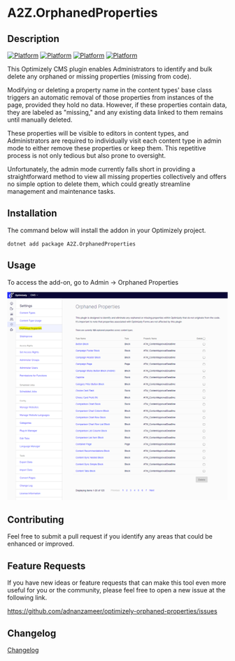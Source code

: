 # A2Z.OrphanedProperties

## Description
[![Platform](https://img.shields.io/badge/Platform-.NET%205-green.svg?style=flat)](https://docs.microsoft.com/en-us/dotnet/)
[![Platform](https://img.shields.io/badge/Platform-.NET%206-blue.svg?style=flat)](https://docs.microsoft.com/en-us/dotnet/)
[![Platform](https://img.shields.io/badge/Optimizely-%2012-blue.svg?style=flat)](http://world.episerver.com/cms/)
[![Platform](https://img.shields.io/badge/EPiServer-%2012-orange.svg?style=flat)](http://world.episerver.com/cms/)

This Optimizely CMS plugin enables Administrators to identify and bulk delete any orphaned or missing properties (missing from code).

Modifying or deleting a property name in the content types' base class triggers an automatic removal of those properties from instances of the page, provided they hold no data. However, if these properties contain data, they are labeled as "missing," and any existing data linked to them remains until manually deleted.

These properties will be visible to editors in content types, and Administrators are required to individually visit each content type in admin mode to either remove these properties or keep them. This repetitive process is not only tedious but also prone to oversight.

Unfortunately, the admin mode currently falls short in providing a straightforward method to view all missing properties collectively and offers no simple option to delete them, which could greatly streamline management and maintenance tasks.

## Installation

The command below will install the addon in your Optimizely project.

```
dotnet add package A2Z.OrphanedProperties
```

## Usage

To access the add-on, go to Admin -> Orphaned Properties

![Orphaned Properties](img/missing-from-code-properties.png)

## Contributing

Feel free to submit a pull request if you identify any areas that could be enhanced or improved.

## Feature Requests

If you have new ideas or feature requests that can make this tool even more useful for you or the community, please feel free to open a new issue at the following link.

https://github.com/adnanzameer/optimizely-orphaned-properties/issues

## Changelog

[Changelog](CHANGELOG.md)
